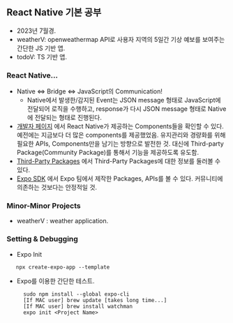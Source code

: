 ## React Native 기본 공부

- 2023년 7월경.   
- weatherV: openweathermap API로 사용자 지역의 5일간 기상 예보를 보여주는 간단한 JS 기반 앱.
- todoV: TS 기반 앱.

### React Native...
- Native <=> Bridge <=> JavaScript의 Communication!
  - Native에서 발생한/감지된 Event는 JSON message 형태로 JavaScript에 전달되어 로직을 수행하고, response가 다시 JSON message 형태로 Native에 전달되는 형태로 진행된다.
- [개발자 페이지](https://reactnative.dev/) 에서 React Native가 제공하는 Components들을 확인할 수 있다. 예전에는 지금보다 더 많은 components를 제공했었음. 유지관리와 경량화를 위해 필요한 APIs, Components만을 남기는 방향으로 발전한 것. 대신에 Third-party Package(Community Package)를 통해서 기능을 제공하도록 유도함.
- [Third-Party Packages](https://reactnative.directory/) 에서 Third-Party Packages에 대한 정보를 둘러볼 수 있다.
- [Expo SDK](https://docs.expo.dev/versions/latest/) 에서 Expo 팀에서 제작한 Packages, APIs를 볼 수 있다. 커뮤니티에 의존하는 것보다는 안정적일 것.
### Minor-Minor Projects
- weatherV : weather application.
### Setting & Debugging
- Expo Init
 ```
    npx create-expo-app --template
 ```
- Expo를 이용한 간단한 테스트.
  ```
    sudo npm install --global expo-cli
    [If MAC user] brew update [takes long time...]
    [If MAC user] brew install watchman
    expo init <Project Name>
  ```